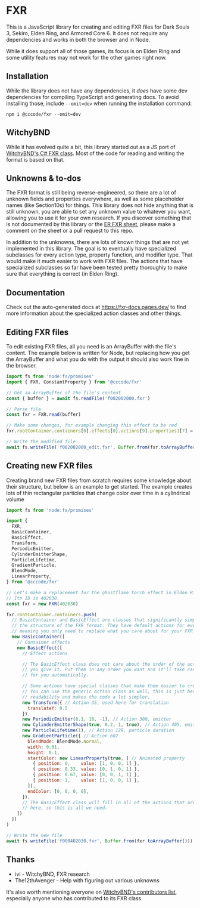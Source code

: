 # FXR
This is a JavaScript library for creating and editing FXR files for Dark Souls 3, Sekiro, Elden Ring, and Armored Core 6. It does not require any dependencies and works in both the browser and in Node.

While it does support all of those games, its focus is on Elden Ring and some utility features may not work for the other games right now.

## Installation
While the library does not have any dependencies, it *does* have some dev dependencies for compiling TypeScript and generating docs. To avoid installing those, include `--omit=dev` when running the installation command:
```
npm i @cccode/fxr --omit=dev
```

## WitchyBND
While it has evolved quite a bit, this library started out as a JS port of [WitchyBND's C# FXR class](https://github.com/ividyon/WitchyBND/blob/main/WitchyFormats/Formats/RSFXR.cs). Most of the code for reading and writing the format is based on that.

## Unknowns & to-dos
The FXR format is still being reverse-engineered, so there are a lot of unknown fields and properties everywhere, as well as some placeholder names (like Section10s) for things. This library does not hide anything that is still unknown, you are able to set any unknown value to whatever you want, allowing you to use it for your own research. If you discover something that is not documented by this library or the [ER FXR sheet](https://docs.google.com/spreadsheets/d/12hKQg5kBvOJ_M0Udoz5GqS_2RX-d8YtaBapwpSJ2Csg/edit#gid=1424830463), please make a comment on the sheet or a pull request to this repo.

In addition to the unknowns, there are lots of known things that are not yet implemented in this library. The goal is to eventually have specialized subclasses for every action type, property function, and modifier type. That would make it much easier to work with FXR files. The actions that have specialized subclasses so far have been tested pretty thoroughly to make sure that everything is correct (in Elden Ring).

## Documentation
Check out the auto-generated docs at https://fxr-docs.pages.dev/ to find more information about the specialized action classes and other things.

## Editing FXR files
To edit existing FXR files, all you need is an ArrayBuffer with the file's content. The example below is written for Node, but replacing how you get the ArrayBuffer and what you do with the output it should also work fine in the browser.
```js
import fs from 'node:fs/promises'
import { FXR, ConstantProperty } from '@cccode/fxr'

// Get an ArrayBuffer of the file's content
const { buffer } = await fs.readFile('f002002000.fxr')

// Parse file
const fxr = FXR.read(buffer)

// Make some changes, for example changing this effect to be red
fxr.rootContainer.containers[0].effects[0].actions[9].properties1[7] = new ConstantProperty(1, 0, 0, 1)

// Write the modified file
await fs.writeFile('f002002000_edit.fxr', Buffer.from(fxr.toArrayBuffer()))
```
## Creating new FXR files
Creating brand new FXR files from scratch requires some knowledge about their structure, but below is an example to get started. The example creates lots of thin rectangular particles that change color over time in a cylindrical volume
```js
import fs from 'node:fs/promises'

import {
  FXR,
  BasicContainer,
  BasicEffect,
  Transform,
  PeriodicEmitter,
  CylinderEmitterShape,
  ParticleLifetime,
  GradientParticle,
  BlendMode,
  LinearProperty,
} from '@cccode/fxr'

// Let's make a replacement for the ghostflame torch effect in Elden Ring.
// Its ID is 402030.
const fxr = new FXR(402030)

fxr.rootContainer.containers.push(
  // BasicContainer and BasicEffect are classes that significantly simplifies
  // the structure of the FXR format. They have default actions for everything,
  // meaning you only need to replace what you care about for your FXR
  new BasicContainer([
    // Container effects
    new BasicEffect([
      // Effect actions

      // The BasicEffect class does not care about the order of the actions
      // you give it. Put them in any order you want and it'll take care of it
      // for you automatically.

      // Some actions have special classes that make them easier to create.
      // You can use the generic action class as well, this is just better for
      // readability and makes the code a lot simpler.
      new Transform({ // Action 35, used here for translation
        translateY: 0.5
      }),
      new PeriodicEmitter(0.1, 10, -1), // Action 300, emitter
      new CylinderEmitterShape(true, 0.2, 1, true), // Action 405, emitter shape
      new ParticleLifetime(1), // Action 129, particle duration
      new GradientParticle({ // Action 602
        blendMode: BlendMode.Normal,
        width: 0.01,
        height: 0.1,
        startColor: new LinearProperty(true, [ // Animated property
          { position: 0,    value: [1, 0, 0, 1] },
          { position: 0.33, value: [0, 1, 0, 1] },
          { position: 0.67, value: [0, 0, 1, 1] },
          { position: 1,    value: [1, 0, 0, 1] },
        ]),
        endColor: [0, 0, 0, 0],
      }),
      // The BasicEffect class will fill in all of the actions that are missing
      // here, so this is all we need.
    ])
  ])
)

// Write the new file
await fs.writeFile('f000402030.fxr', Buffer.from(fxr.toArrayBuffer()))
```

## Thanks
- ivi - WitchyBND, FXR research
- The12thAvenger - Help with figuring out various unknowns

It's also worth mentioning everyone on [WitchyBND's contributors list](https://github.com/ividyon/WitchyBND?tab=readme-ov-file#contributors), especially anyone who has contributed to its FXR class.
